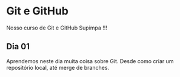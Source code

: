 # Git e GitHub

Nosso curso de Git e GitHub Supimpa !!!

## Dia 01

Aprendemos neste dia muita coisa sobre Git.
Desde como criar um repositório local, até merge de branches.
